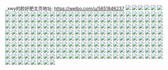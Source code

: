 _xwy的脸好肥主页地址: https://weibo.com/u/5651846237 
![](https://wx4.sinaimg.cn/mw2000/006auzohly1h8z6bth6hpj31sc2ds4qq.jpg) 
![](https://wx4.sinaimg.cn/mw2000/006auzohly1h8z6brqarvj31sc2ds7wi.jpg) 
![](https://wx4.sinaimg.cn/mw2000/006auzohly1h8ues84gx9j31le2u0b2a.jpg) 
![](https://wx4.sinaimg.cn/mw2000/006auzohly1h8ues9yq8tj31le2u0b2a.jpg) 
![](https://wx4.sinaimg.cn/mw2000/006auzohly1h8uesbgiznj31le2u0u0x.jpg) 
![](https://wx4.sinaimg.cn/mw2000/006auzohly1h8uesaqny9j30zo1judty.jpg) 
![](https://wx4.sinaimg.cn/mw2000/006auzohly1h8uesada5cj30zo1cagy5.jpg) 
![](https://wx4.sinaimg.cn/mw2000/006auzohly1h8ues6ny4vj30zo1qdto0.jpg) 
![](https://wx4.sinaimg.cn/mw2000/006auzohly1h89jk16u2jj30u0140tlq.jpg) 
![](https://wx4.sinaimg.cn/mw2000/006auzohly1h89jk2qp3zj30u0140dsi.jpg) 
![](https://wx4.sinaimg.cn/mw2000/006auzohly1h89jk8kevej30u0140k2p.jpg) 
![](https://wx4.sinaimg.cn/mw2000/006auzohly1h89jk5evmzj30u014047k.jpg) 
![](https://wx4.sinaimg.cn/mw2000/006auzohly1h89jk46zdqj30u0140qbx.jpg) 
![](https://wx4.sinaimg.cn/mw2000/006auzohly1h89jk6a17mj30u0140wke.jpg) 
![](https://wx4.sinaimg.cn/mw2000/006auzohly1h89jk757s3j30u0140n34.jpg) 
![](https://wx4.sinaimg.cn/mw2000/006auzohly1h89jkatishj30u014o7bo.jpg) 
![](https://wx4.sinaimg.cn/mw2000/006auzohly1h89jka9eanj30u0140wnd.jpg) 
![](https://wx4.sinaimg.cn/mw2000/006auzohly1h89jk9g1pij30u0140k1g.jpg) 
![](https://wx4.sinaimg.cn/mw2000/006auzohly1h89jjzjutrj30u01400yf.jpg) 
![](https://wx4.sinaimg.cn/mw2000/006auzohly1h7kmdtudkuj31le1t2ke6.jpg) 
![](https://wx4.sinaimg.cn/mw2000/006auzohly1h7kmdvinhrj31le1t8ts1.jpg) 
![](https://wx4.sinaimg.cn/mw2000/006auzohly1h7kmdxlltjj31ib1s47px.jpg) 
![](https://wx4.sinaimg.cn/mw2000/006auzohly1h7kme1padaj32622mnqv5.jpg) 
![](https://wx4.sinaimg.cn/mw2000/006auzohly1h7kme5rk95j32c02ceu0x.jpg) 
![](https://wx4.sinaimg.cn/mw2000/006auzohly1h7kme7dl70j32bx2fgqv5.jpg) 
![](https://wx4.sinaimg.cn/mw2000/006auzohly1h7kmeca8nij32bz2ud1ky.jpg) 
![](https://wx4.sinaimg.cn/mw2000/006auzohly1h7kmeedkzyj31le1kptrh.jpg) 
![](https://wx4.sinaimg.cn/mw2000/006auzohly1h7kmdrw5ubj32c03407wi.jpg) 
![](https://wx4.sinaimg.cn/mw2000/006auzohly1h5t4qqnz5sj32c0340kjm.jpg) 
![](https://wx4.sinaimg.cn/mw2000/006auzohly1h5t4qrhf9fj32c0340kjm.jpg) 
![](https://wx4.sinaimg.cn/mw2000/006auzohly1h5q7n9wb0jj32dc35rhdv.jpg) 
![](https://wx4.sinaimg.cn/mw2000/006auzohly1h5q7muevgaj32am325kjm.jpg) 
![](https://wx4.sinaimg.cn/mw2000/006auzohly1h5q7mw619qj32c0340npe.jpg) 
![](https://wx4.sinaimg.cn/mw2000/006auzohly1h5q7n0dt7tj328i2yp7wi.jpg) 
![](https://wx4.sinaimg.cn/mw2000/006auzohly1h5q7ngqsxvj32dc35r4qr.jpg) 
![](https://wx4.sinaimg.cn/mw2000/006auzohly1h5q7mz096fj31qr2bohdt.jpg) 
![](https://wx4.sinaimg.cn/mw2000/006auzohly1h5mmt7d3d4j32c035a1l0.jpg) 
![](https://wx4.sinaimg.cn/mw2000/006auzohly1h5fgzhve6qj322t2rqhdt.jpg) 
![](https://wx4.sinaimg.cn/mw2000/006auzohly1h5fgyq9sxfj32au32gnpd.jpg) 
![](https://wx4.sinaimg.cn/mw2000/006auzohly1h5fgzaxy86j32c02c0e81.jpg) 
![](https://wx4.sinaimg.cn/mw2000/006auzohly1h5fgzcob3uj30zo1jyajh.jpg) 
![](https://wx4.sinaimg.cn/mw2000/006auzohly1h5fgyunzmvj3289318b2a.jpg) 
![](https://wx4.sinaimg.cn/mw2000/006auzohly1h5fgys62zvj32512upu0x.jpg) 
![](https://wx4.sinaimg.cn/mw2000/006auzohly1h5fgz67b0ej32c03401l0.jpg) 
![](https://wx4.sinaimg.cn/mw2000/006auzohly1h5fgzqsujlj32c0340e82.jpg) 
![](https://wx4.sinaimg.cn/mw2000/006auzohly1h5fh01z8jgj32c03401kz.jpg) 
![](https://wx4.sinaimg.cn/mw2000/006auzohly1h5e5wuc64wj32c02o5kjm.jpg) 
![](https://wx4.sinaimg.cn/mw2000/006auzohly1h5e5xh9k6bj32c03401kz.jpg) 
![](https://wx4.sinaimg.cn/mw2000/006auzohly1h5e5wv4ujzj32c0340npd.jpg) 
![](https://wx4.sinaimg.cn/mw2000/006auzohly1h55keth3bjj32bz2o4qv5.jpg) 
![](https://wx4.sinaimg.cn/mw2000/006auzohly1h4dm28gggoj30zo1bkndn.jpg) 
![](https://wx4.sinaimg.cn/mw2000/006auzohly1h1s2stoobzj30u010uq7q.jpg) 
![](https://wx4.sinaimg.cn/mw2000/006auzohly1h1s2su1daqj30u0140woe.jpg) 
![](https://wx4.sinaimg.cn/mw2000/006auzohly1h1s2stb6e4j30u01407fj.jpg) 
![](https://wx4.sinaimg.cn/mw2000/006auzohly1h1s2suc2kwj30u014010w.jpg) 
![](https://wx4.sinaimg.cn/mw2000/006auzohly1h1d4wyuf0qj30vc15stl9.jpg) 
![](https://wx4.sinaimg.cn/mw2000/006auzohly1h1bwon4xbhj30me0frgvb.jpg) 
![](https://wx4.sinaimg.cn/mw2000/006auzohly1h1bwomjysgj32gq21bqv7.jpg) 
![](https://wx4.sinaimg.cn/mw2000/006auzohly1h1bwoortqhj30vc15sh5f.jpg) 
![](https://wx4.sinaimg.cn/mw2000/006auzohly1h1bwoofhpej31uu1p0qv5.jpg) 
![](https://wx4.sinaimg.cn/mw2000/006auzohly1h1bwojlfnuj33402c0e83.jpg) 
![](https://wx4.sinaimg.cn/mw2000/006auzohly1h14okgnflxj33403401kz.jpg) 
![](https://wx4.sinaimg.cn/mw2000/006auzohly1h14okhxfrjj31dy1cz1kx.jpg) 
![](https://wx4.sinaimg.cn/mw2000/006auzohly1h14okhh09gj32s72s3u0x.jpg) 
![](https://wx4.sinaimg.cn/mw2000/006auzohly1h14okjpgjmj32ty2tyqv6.jpg) 
![](https://wx4.sinaimg.cn/mw2000/006auzohly1h14okilw6uj32uq31okjl.jpg) 
![](https://wx4.sinaimg.cn/mw2000/006auzohly1h14okfhsd6j32rj2rjb2b.jpg) 
![](https://wx4.sinaimg.cn/mw2000/006auzohly1h105l6vwz1j3340324b2c.jpg) 
![](https://wx4.sinaimg.cn/mw2000/006auzohly1h105njjyvij32d72d7b29.jpg) 
![](https://wx4.sinaimg.cn/mw2000/006auzohly1h0z7zxg6qoj30vc15s7g6.jpg) 
![](https://wx4.sinaimg.cn/mw2000/006auzohly1h0z7zwt2m6j30vc15sahh.jpg) 
![](https://wx4.sinaimg.cn/mw2000/006auzohly1h0z7zw31ahj30vc15s12v.jpg) 
![](https://wx4.sinaimg.cn/mw2000/006auzohly1h0z7zwjyb4j30vc15sgvp.jpg) 
![](https://wx4.sinaimg.cn/mw2000/006auzohly1h0z7zxy36oj30vc15s7fw.jpg) 
![](https://wx4.sinaimg.cn/mw2000/006auzohly1h0xyrq7x2pj30vc15sh4e.jpg) 
![](https://wx4.sinaimg.cn/mw2000/006auzohly1h0xyrpitgpj30vc15sk5d.jpg) 
![](https://wx4.sinaimg.cn/mw2000/006auzohly1h0xyrrg2m2j30vc15s18g.jpg) 
![](https://wx4.sinaimg.cn/mw2000/006auzohly1h0xyrrxpmej30vb15s4iw.jpg) 
![](https://wx4.sinaimg.cn/mw2000/006auzohly1h00irg3bvaj33402c04qq.jpg) 
![](https://wx4.sinaimg.cn/mw2000/006auzohly1h00iriwng0j32wg2721kz.jpg) 
![](https://wx4.sinaimg.cn/mw2000/006auzohly1h00irhkyvcj33402c0x6p.jpg) 
![](https://wx4.sinaimg.cn/mw2000/006auzohly1h00irmkg2vj33402c0u0y.jpg) 
![](https://wx4.sinaimg.cn/mw2000/006auzohly1h00irojteej33402c0u0y.jpg) 
![](https://wx4.sinaimg.cn/mw2000/006auzohly1h00irsba61j32c03407wi.jpg) 
![](https://wx4.sinaimg.cn/mw2000/006auzohly1h00irr71ssj33402c0e82.jpg) 
![](https://wx4.sinaimg.cn/mw2000/006auzohly1h00iruk4nuj32c0340hdu.jpg) 
![](https://wx4.sinaimg.cn/mw2000/006auzohly1h00irvxotvj32zt2c04qr.jpg) 
![](https://wx4.sinaimg.cn/mw2000/006auzohly1h00iryllcbj33402c01ky.jpg) 
![](https://wx4.sinaimg.cn/mw2000/006auzohly1gzd9b1hi99j30oc0h2djt.jpg) 
![](https://wx4.sinaimg.cn/mw2000/006auzohly1gz0j4ng5y5j30vc15stra.jpg) 
![](https://wx4.sinaimg.cn/mw2000/006auzohly1gz0j4n2sv2j30vc15stpp.jpg) 
![](https://wx4.sinaimg.cn/mw2000/006auzohly1gytiuj8n48j32c02jehdu.jpg) 
![](https://wx4.sinaimg.cn/mw2000/006auzohly1gytium329vj32c02i24qr.jpg) 
![](https://wx4.sinaimg.cn/mw2000/006auzohly1gytiunfrlhj32c03407wi.jpg) 
![](https://wx4.sinaimg.cn/mw2000/006auzohly1gytiupkdirj33402c0x6r.jpg) 
![](https://wx4.sinaimg.cn/mw2000/006auzohly1gytiut2pu3j33402c0hdu.jpg) 
![](https://wx4.sinaimg.cn/mw2000/006auzohly1gytiuuxretj32c03407wj.jpg) 
![](https://wx4.sinaimg.cn/mw2000/006auzohly1gytiuwb9vej30vc15snav.jpg) 
![](https://wx4.sinaimg.cn/mw2000/006auzohly1gykcuqszoaj30sh118jyc.jpg) 
![](https://wx4.sinaimg.cn/mw2000/006auzohly1gy0vfbvbl9j321j340b2a.jpg) 
![](https://wx4.sinaimg.cn/mw2000/006auzohly1gy0vf9qnmxj322o340npe.jpg) 
![](https://wx4.sinaimg.cn/mw2000/006auzohly1gxtlv9jbaxj30xc1yonm2.jpg) 
![](https://wx4.sinaimg.cn/mw2000/006auzohly1gxqg3vjo2sj33402c0u0y.jpg) 
![](https://wx4.sinaimg.cn/mw2000/006auzohly1gxqg3sschej315o1qs1kx.jpg) 
![](https://wx4.sinaimg.cn/mw2000/006auzohly1gx41cd9vr6j32c03401ky.jpg) 
![](https://wx4.sinaimg.cn/mw2000/006auzohly1gwoaqs734qj32ja2aeu0y.jpg) 
![](https://wx4.sinaimg.cn/mw2000/006auzohly1gwoaqueom4j32cu2c0hdu.jpg) 
![](https://wx4.sinaimg.cn/mw2000/006auzohly1gwoaqwu8phj32aw1yj1ky.jpg) 
![](https://wx4.sinaimg.cn/mw2000/006auzohly1gwoaqy3cl3j32ds1sg4qp.jpg) 
![](https://wx4.sinaimg.cn/mw2000/006auzohly1gt537mok9yj32zh28mqv5.jpg) 
![](https://wx4.sinaimg.cn/mw2000/006auzohly1gsz4xmsfsxj32322nx4qp.jpg) 
![](https://wx4.sinaimg.cn/mw2000/006auzohly1gsz4xp1u1cj32c03401ey.jpg) 
![](https://wx4.sinaimg.cn/mw2000/006auzohly1gswj6xwrc2j30wi0jiq5x.jpg) 
![](https://wx4.sinaimg.cn/mw2000/006auzohly1gswj70hnokj30rs0n0wme.jpg) 
![](https://wx4.sinaimg.cn/mw2000/006auzohly1gswj6xieprj30wi0u8jyp.jpg) 
![](https://wx4.sinaimg.cn/mw2000/006auzohly1gswj71gkj1j30rs10c14o.jpg) 
![](https://wx4.sinaimg.cn/mw2000/006auzohly1gswj734544j30oq0vnwmb.jpg) 
![](https://wx4.sinaimg.cn/mw2000/006auzohly1gswj73ipwlj30k00n8dlx.jpg) 
![](https://wx4.sinaimg.cn/mw2000/006auzohly1gswj76e5l7j30zk0qodmx.jpg) 
![](https://wx4.sinaimg.cn/mw2000/006auzohly1gswj75x5l8j32c0340b2a.jpg) 
![](https://wx4.sinaimg.cn/mw2000/006auzohly1gswj77tei5j32et1nc7wh.jpg) 
![](https://wx4.sinaimg.cn/mw2000/006auzohly1gswj78bbamj60wh0p8tep02.jpg) 
![](https://wx4.sinaimg.cn/mw2000/006auzohly1gssd9ygnyej33402c0e82.jpg) 
![](https://wx4.sinaimg.cn/mw2000/006auzohly1gsdd55zvpnj327v2cs7wh.jpg) 
![](https://wx4.sinaimg.cn/mw2000/006auzohly1grhw1t3f1mj32bz2whkjo.jpg) 
![](https://wx4.sinaimg.cn/mw2000/006auzohly1grhw1umyt8j320i2qqhdt.jpg) 
![](https://wx4.sinaimg.cn/mw2000/006auzohly1grhw204p31j33402c0e82.jpg) 
![](https://wx4.sinaimg.cn/mw2000/006auzohly1grhw231zj1j32c02p0hdt.jpg) 
![](https://wx4.sinaimg.cn/mw2000/006auzohly1grhw25u2izj32ae31vqv6.jpg) 
![](https://wx4.sinaimg.cn/mw2000/006auzohly1grhw1wwda8j32bz2fpx6p.jpg) 
![](https://wx4.sinaimg.cn/mw2000/006auzohly1gr9gx97m2fj30vc15sqt7.jpg) 
![](https://wx4.sinaimg.cn/mw2000/006auzohly1gr8q27ykx5j326y3401kx.jpg) 
![](https://wx4.sinaimg.cn/mw2000/006auzohly1gr8dsnuzd4j327u2ygtq1.jpg) 
![](https://wx4.sinaimg.cn/mw2000/006auzohly1gr8dsqh4i4j32c0340hdu.jpg) 
![](https://wx4.sinaimg.cn/mw2000/006auzohly1go7rj1mxgbj31y81wfdhr.jpg) 
![](https://wx4.sinaimg.cn/mw2000/006auzohly1gnxfclwnjvj30su12gqfq.jpg) 
![](https://wx4.sinaimg.cn/mw2000/006auzohly1gnqqks71thj32c02gh7wh.jpg) 
![](https://wx4.sinaimg.cn/mw2000/006auzohly1gnqltzlwznj30rs0ujtke.jpg) 
![](https://wx4.sinaimg.cn/mw2000/006auzohly1gnqlu7xxi5j32801o0e81.jpg) 
![](https://wx4.sinaimg.cn/mw2000/006auzohly1gnp6je0zbnj32c03407uz.jpg) 
![](https://wx4.sinaimg.cn/mw2000/006auzohly1gno4ifa1lbj32c03401ky.jpg) 
![](https://wx4.sinaimg.cn/mw2000/006auzohly1gnhmamb2lwj30qo0qoaft.jpg) 
![](https://wx4.sinaimg.cn/mw2000/006auzohly1gnhmarbg9rj30vk0nogwp.jpg) 
![](https://wx4.sinaimg.cn/mw2000/006auzohly1gnhmalvzk2j31f01w01l1.jpg) 
![](https://wx4.sinaimg.cn/mw2000/006auzohly1gnhmapnrljj32ds1sgqip.jpg) 
![](https://wx4.sinaimg.cn/mw2000/006auzohly1gnhmaqtvpbj30rs10c7h6.jpg) 
![](https://wx4.sinaimg.cn/mw2000/006auzohly1gnhmaj358lj31w02iou0x.jpg) 
![](https://wx4.sinaimg.cn/mw2000/006auzohly1gnhmars6x8j30j00j0aog.jpg) 
![](https://wx4.sinaimg.cn/mw2000/006auzohly1gnhmaopp89j32tq2481kx.jpg) 
![](https://wx4.sinaimg.cn/mw2000/006auzohly1gnhmanhj8xj32io1w0hdt.jpg) 
![](https://wx4.sinaimg.cn/mw2000/006auzohly1gnghep1rfzj334033y4qt.jpg) 
![](https://wx4.sinaimg.cn/mw2000/006auzohly1gn1eywcv3pj30vc15s4cr.jpg) 
![](https://wx4.sinaimg.cn/mw2000/006auzohly1gmyk0v3ywaj32c02f2tif.jpg) 
![](https://wx4.sinaimg.cn/mw2000/006auzohly1gmyk0s5sh9j32c02btqa5.jpg) 
![](https://wx4.sinaimg.cn/mw2000/006auzohly1gmyk0qh3iwj31zo1yaq98.jpg) 
![](https://wx4.sinaimg.cn/mw2000/006auzohly1gmwvtdj5ijj33402c0x6q.jpg) 
![](https://wx4.sinaimg.cn/mw2000/006auzohly1gmwe729msej30ue14rdw8.jpg) 
![](https://wx4.sinaimg.cn/mw2000/006auzohly1gml21dmrn0j30vc15skaq.jpg) 
![](https://wx4.sinaimg.cn/mw2000/006auzohly1gmirn961msj30vc15stqg.jpg) 
![](https://wx4.sinaimg.cn/mw2000/006auzohly1gmirn8ptcuj30x60vcdpt.jpg) 
![](https://wx4.sinaimg.cn/mw2000/006auzohly1gmirn9gs7tj30vc15s7fx.jpg) 
![](https://wx4.sinaimg.cn/mw2000/006auzohly1gmirn9qqbaj30vc15sqf0.jpg) 
![](https://wx4.sinaimg.cn/mw2000/006auzohly1gmhll52y6cj31361g97dl.jpg) 
![](https://wx4.sinaimg.cn/mw2000/006auzohly1gmf9vk95gvj31js0vck5n.jpg) 
![](https://wx4.sinaimg.cn/mw2000/006auzohly1gme7d5gg1wj33402c0npd.jpg) 
![](https://wx4.sinaimg.cn/mw2000/006auzohly1gme7d78ip4j32rf1vx1cm.jpg) 
![](https://wx4.sinaimg.cn/mw2000/006auzohly1gme7eyu4zdj33402c0npd.jpg) 
![](https://wx4.sinaimg.cn/mw2000/006auzohly1gme7f2wi64j33402c0b29.jpg) 
![](https://wx4.sinaimg.cn/mw2000/006auzohly1gme7f6skkyj33402c04qq.jpg) 
![](https://wx4.sinaimg.cn/mw2000/006auzohly1gme7f4v2dxj333y28ennv.jpg) 
![](https://wx4.sinaimg.cn/mw2000/006auzohly1gme7d8l8fkj33281wxhdt.jpg) 
![](https://wx4.sinaimg.cn/mw2000/006auzohly1gme7f127q5j33402c0kjl.jpg) 
![](https://wx4.sinaimg.cn/mw2000/006auzohly1gme7f8tvu5j33402c0npd.jpg) 
![](https://wx4.sinaimg.cn/mw2000/006auzohly1gm7qq7apo9j30ko06l0st.jpg) 
![](https://wx4.sinaimg.cn/mw2000/006auzohly1gm4wgdbzahj322d2r5x6q.jpg) 
![](https://wx4.sinaimg.cn/mw2000/006auzohly1glwhvvx9ayj32c0340npe.jpg) 
![](https://wx4.sinaimg.cn/mw2000/006auzohly1glmtdmwylwj32c03407wj.jpg) 
![](https://wx4.sinaimg.cn/mw2000/006auzohly1gl3g9zn3ewj315s0vcqf0.jpg) 
![](https://wx4.sinaimg.cn/mw2000/006auzohly1gkd3fg0l2ij33402c0b2c.jpg) 
![](https://wx4.sinaimg.cn/mw2000/006auzohly1gk7cjmh65aj33402c0npe.jpg) 
![](https://wx4.sinaimg.cn/mw2000/006auzohly1gisw1u301qj30u90eadhd.jpg) 
![](https://wx4.sinaimg.cn/mw2000/006auzohly1girn3oo7bij315s0vc7lp.jpg) 
![](https://wx4.sinaimg.cn/mw2000/006auzohly1giewoi47u1j33402c0b29.jpg) 
![](https://wx4.sinaimg.cn/mw2000/006auzohly1giewoh515mj32tq248b29.jpg) 
![](https://wx4.sinaimg.cn/mw2000/006auzohly1giewok487uj33402c07wh.jpg) 
![](https://wx4.sinaimg.cn/mw2000/006auzohly1giewodd62ij33402c0kjm.jpg) 
![](https://wx4.sinaimg.cn/mw2000/006auzohly1giewo9x34jj33402c0b2a.jpg) 
![](https://wx4.sinaimg.cn/mw2000/006auzohly1giewobj9ofj33402c04qq.jpg) 
![](https://wx4.sinaimg.cn/mw2000/006auzohly1giewog6uqkj33402c01ky.jpg) 
![](https://wx4.sinaimg.cn/mw2000/006auzohly1giewoew31gj33402c0b2a.jpg) 
![](https://wx4.sinaimg.cn/mw2000/006auzohly1giewomids2j33402c01ky.jpg) 
![](https://wx4.sinaimg.cn/mw2000/006auzohly1gi0qg9qlijj31350uqe0j.jpg) 
![](https://wx4.sinaimg.cn/mw2000/006auzohly1gi0qfu544lj315s0vctig.jpg) 
![](https://wx4.sinaimg.cn/mw2000/006auzohly1gi0qgdt9q8j315s0vc7pa.jpg) 
![](https://wx4.sinaimg.cn/mw2000/006auzohly1gi0qg2zvgwj315s0vc7jy.jpg) 
![](https://wx4.sinaimg.cn/mw2000/006auzohly1gi0qg5aa8lj30v90tnjyd.jpg) 
![](https://wx4.sinaimg.cn/mw2000/006auzohly1gi0qgftabqj315s0vc7kb.jpg) 
![](https://wx4.sinaimg.cn/mw2000/006auzohly1gi0qgiasxej315s0vcgyw.jpg) 
![](https://wx4.sinaimg.cn/mw2000/006auzohly1gi0qfwbr68j315s0vck2n.jpg) 
![](https://wx4.sinaimg.cn/mw2000/006auzohly1gi0qgkzdysj315s0vcwti.jpg) 
![](https://wx4.sinaimg.cn/mw2000/006auzohly1ghycaioomnj33402c0kjm.jpg) 
![](https://wx4.sinaimg.cn/mw2000/006auzohly1ghycal0dw3j33402c07wj.jpg) 
![](https://wx4.sinaimg.cn/mw2000/006auzohly1ghycankatij33402c07wj.jpg) 
![](https://wx4.sinaimg.cn/mw2000/006auzohly1ghycaovkv7j32he1u0x6p.jpg) 
![](https://wx4.sinaimg.cn/mw2000/006auzohly1ghx8k66fv7j315s0vcar3.jpg) 
![](https://wx4.sinaimg.cn/mw2000/006auzohly1ghx8k6ufyyj315s0vch0m.jpg) 
![](https://wx4.sinaimg.cn/mw2000/006auzohly1ghu1u0cfcyj32711ne1kx.jpg) 
![](https://wx4.sinaimg.cn/mw2000/006auzohly1ghjb5tpyvpj30rs29z1kx.jpg) 
![](https://wx4.sinaimg.cn/mw2000/006auzohly1ghgwoawe7vj315s0vcwvx.jpg) 
![](https://wx4.sinaimg.cn/mw2000/006auzohly1ghg9e95apdj31530uuqdd.jpg) 
![](https://wx4.sinaimg.cn/mw2000/006auzohly1gghh26zbi5j32801o0kjl.jpg) 
![](https://wx4.sinaimg.cn/mw2000/006auzohly1gghh398bcfj3272272x6p.jpg) 
![](https://wx4.sinaimg.cn/mw2000/006auzohly1ggdf8a9vv9j32ar32chdu.jpg) 
![](https://wx4.sinaimg.cn/mw2000/006auzohly1gfzutfoir0j30vc15snax.jpg) 

